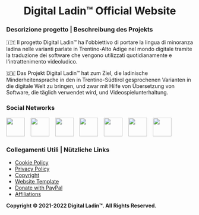 <h1 align="center">Digital Ladin&trade; Official Website</h1>
<h3 align="left">Descrizione progetto | Beschreibung des Projekts</h3>
<p>🇮🇹 Il progetto Digital Ladin&trade; ha l'obbiettivo di portare la lingua di minoranza ladina nelle varianti parlate in Trentino-Alto Adige nel mondo digitale tramite
la traduzione dei software che vengono utilizzati quotidianamente e l'intrattenimento videoludico.</p>
<p>🇩🇪 Das Projekt Digital Ladin&trade; hat zum Ziel, die ladinische Minderheitensprache in den in Trentino-Südtirol gesprochenen Varianten in die digitale Welt zu bringen, und zwar mit Hilfe von Übersetzung von Software, die täglich verwendet wird, und Videospielunterhaltung.</p>
<h3 align="left">Social Networks</h3>
<a href="https://digital-ladin.com/ig" target="_blank"><img src="https://cdn2.iconfinder.com/data/icons/social-icons-33/128/Instagram-512.png" width="50px" height="50px"></a>
&nbsp;&nbsp;
<a href="https://digital-ladin.com/fb" target="_blank"><img src="https://cdn1.iconfinder.com/data/icons/social-media-2285/512/Colored_Facebook3_svg-1024.png" width="50px" height="50px"></a>
&nbsp;&nbsp;
<a href="https://digital-ladin.com/tiktok" target="_blank"><img src="https://cdn4.iconfinder.com/data/icons/social-media-flat-7/64/Social-media_Tiktok-512.png" width="50px" height="50px"></a>
&nbsp;&nbsp;
<a href="https://digital-ladin.com/yt" target="_blank"><img src="https://cdn1.iconfinder.com/data/icons/logotypes/32/youtube-512.png" width="50px" height="50px"></a>
&nbsp;&nbsp;
<a href="https://digital-ladin.com/tv" target="_blank"><img src="https://cdn4.iconfinder.com/data/icons/logos-and-brands/512/343_Twitch_logo-512.png" width="50px" height="50px"></a>
&nbsp;&nbsp;
<a href="https://digital-ladin.com/tw" target="_blank"><img src="https://cdn1.iconfinder.com/data/icons/logotypes/32/twitter-512.png" width="50px" height="50px"></a>
&nbsp;&nbsp;
<a href="https://digital-ladin.com/in" target="_blank"><img src="https://cdn2.iconfinder.com/data/icons/social-media-2285/512/1_Linkedin_unofficial_colored_svg-512.png" width="50px" height="50px"></a>
<h3 align="left">Collegamenti Utili | Nützliche Links</h3>
<ul>
  <li><a href="https://digital-ladin.com/legal/cookie-policy?utm_source=github&utm_medium=link&utm_campaign=social-campaign" target="_blank">Cookie Policy</a></li>
  <li><a href="https://digital-ladin.com/legal/privacy-policy?utm_source=github&utm_medium=link&utm_campaign=social-campaign" target="_blank">Privacy Policy</a></li>
  <li><a href="https://digital-ladin.com/legal/copyright?utm_source=github&utm_medium=link&utm_campaign=social-campaign" target="_blank">Copyright</a></li>
  <li><a href="https://digital-ladin.com/templatemo" target="_blank">Website Template</a></li>
  <li><a href="https://digital-ladin.com/donate" target="_blank">Donate with PayPal</a></li>
  <li><a href="https://digital-ladin.com/legal/affiliations?utm_source=github&utm_medium=link&utm_campaign=social-campaign" target="_blank">Affiliations</a></li>
</ul>

<p><b>Copyright &copy; 2021-2022 Digital Ladin&trade;. All Rights Reserved.</b></p>
